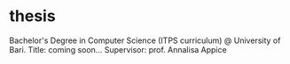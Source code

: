 # thesis

Bachelor's Degree in Computer Science (ITPS curriculum) @ University of Bari.
Title: coming soon...
Supervisor: prof. Annalisa Appice 
